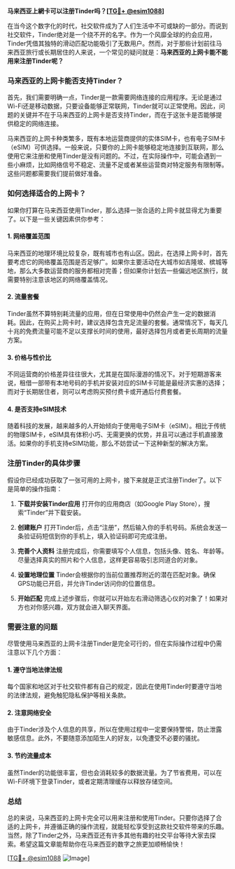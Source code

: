 **马来西亚上網卡可以注册Tinder吗？[[TG💪+ @esim1088](https://t.me/s/esim1088)]**

在当今这个数字化的时代，社交软件成为了人们生活中不可或缺的一部分。而说到社交软件，Tinder绝对是一个绕不开的名字。作为一个风靡全球的约会应用，Tinder凭借其独特的滑动匹配功能吸引了无数用户。然而，对于那些计划前往马来西亚旅行或长期居住的人来说，一个常见的疑问就是：**马来西亚的上网卡能不能用来注册Tinder呢？**

### **马来西亚的上网卡能否支持Tinder？**

首先，我们需要明确一点，Tinder是一款需要网络连接的应用程序。无论是通过Wi-Fi还是移动数据，只要设备能够正常联网，Tinder就可以正常使用。因此，问题的关键并不在于马来西亚的上网卡是否支持Tinder，而在于这张卡是否能够提供稳定的网络连接。

马来西亚的上网卡种类繁多，既有本地运营商提供的实体SIM卡，也有电子SIM卡（eSIM）可供选择。一般来说，只要你的上网卡能够稳定地连接到互联网，那么使用它来注册和使用Tinder是没有问题的。不过，在实际操作中，可能会遇到一些小麻烦，比如网络信号不稳定、流量不足或者某些运营商对特定服务有限制等。这些问题都需要我们提前做好准备。

### **如何选择适合的上网卡？**

如果你打算在马来西亚使用Tinder，那么选择一张合适的上网卡就显得尤为重要了。以下是一些关键因素供你参考：

#### **1. 网络覆盖范围**
马来西亚的地理环境比较复杂，既有城市也有山区。因此，在选择上网卡时，首先要考虑它的网络覆盖范围是否足够广。如果你主要活动在大城市如吉隆坡、槟城等地，那么大多数运营商的服务都相对完善；但如果你计划去一些偏远地区旅行，就需要特别注意该地区的网络覆盖情况。

#### **2. 流量套餐**
Tinder虽然不算特别耗流量的应用，但在日常使用中仍然会产生一定的数据消耗。因此，在购买上网卡时，建议选择包含充足流量的套餐。通常情况下，每天几十兆的免费流量可能不足以支撑长时间的使用，最好选择包月或者更长周期的流量方案。

#### **3. 价格与性价比**
不同运营商的价格差异往往很大，尤其是在国际漫游的情况下。对于短期游客来说，租借一部带有本地号码的手机并安装对应的SIM卡可能是最经济实惠的选择；而对于长期居住者，则可以考虑购买预付费卡或开通后付费套餐。

#### **4. 是否支持eSIM技术**
随着科技的发展，越来越多的人开始倾向于使用电子SIM卡（eSIM）。相比于传统的物理SIM卡，eSIM具有体积小巧、无需更换的优势，并且可以通过手机直接激活。如果你的手机支持eSIM功能，那么不妨尝试一下这种新型的解决方案。

### **注册Tinder的具体步骤**

假设你已经成功获取了一张可用的上网卡，接下来就是正式注册Tinder了。以下是简单的操作指南：

1. **下载并安装Tinder应用**
   打开你的应用商店（如Google Play Store），搜索“Tinder”并下载安装。

2. **创建账户**
   打开Tinder后，点击“注册”，然后输入你的手机号码。系统会发送一条验证码短信到你的手机上，填入验证码即可完成注册。

3. **完善个人资料**
   注册完成后，你需要填写个人信息，包括头像、姓名、年龄等。尽量选择真实的照片和个人信息，这样更容易吸引志同道合的对象。

4. **设置地理位置**
   Tinder会根据你的当前位置推荐附近的潜在匹配对象。确保GPS功能已开启，并允许Tinder访问你的位置信息。

5. **开始匹配**
   完成上述步骤后，你就可以开始左右滑动筛选心仪的对象了！如果对方也对你感兴趣，双方就会进入聊天界面。

### **需要注意的问题**

尽管使用马来西亚的上网卡注册Tinder是完全可行的，但在实际操作过程中仍需注意以下几个方面：

#### **1. 遵守当地法律法规**
每个国家和地区对于社交软件都有自己的规定，因此在使用Tinder时要遵守当地的法律法规，避免触犯隐私保护等相关条款。

#### **2. 注意网络安全**
由于Tinder涉及个人信息的共享，所以在使用过程中一定要保持警惕，防止泄露敏感信息。此外，不要随意添加陌生人的好友，以免遭受不必要的骚扰。

#### **3. 节约流量成本**
虽然Tinder的功能很丰富，但也会消耗较多的数据流量。为了节省费用，可以在Wi-Fi环境下登录Tinder，或者定期清理缓存以释放存储空间。

### **总结**

总的来说，马来西亚的上网卡完全可以用来注册和使用Tinder。只要你选择了合适的上网卡，并遵循正确的操作流程，就能轻松享受到这款社交软件带来的乐趣。当然，除了Tinder之外，马来西亚还有许多其他有趣的社交平台等待大家去探索。希望这篇文章能帮助你在马来西亚的数字之旅更加顺畅愉快！

[[TG💪+ @esim1088](https://t.me/s/esim1088) ![Image](https://i.postimg.cc/4NQfJmqS/Snipaste-2025-05-13-00-14-12.png)]